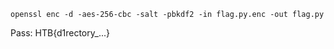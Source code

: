 ```openssl enc -d -aes-256-cbc -salt -pbkdf2 -in flag.py.enc -out flag.py```

Pass: HTB{d1rectory_...}
